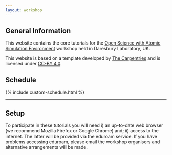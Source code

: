 ```yaml
---
layout: workshop      
---
```


<h2 id="general">General Information</h2>

<p>
  This website contains the core tutorials for the 
  <a href="{{ site.ase_workshop }}">Open Science with Atomic Simulation Environment</a> workshop 
  held in Daresbury Laboratory, UK.
</p> 

<p>
  This website is based on a template developed by <a href="{{ site.carpentries_site }}">The Carpentries</a> and is licensed under <a href="{{ site.cc_by_human }}">CC-BY 4.0</a>.
</p>

<h2 id="schedule">Schedule</h2>

{% include custom-schedule.html %}

<hr/>

<h2 id="setup">Setup</h2>

<p>
  To participate in these tutorials you will need i) an up-to-date web browser 
  (we recommend Mozilla Firefox or Google Chrome) and;
  ii) access to the internet. 
  The latter will be provided via the eduroam service. 
  If you have problems accessing eduroam, 
  please email the workshop organisers and alternative
  arrangements will be made.
</p>
